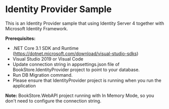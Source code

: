 # Identity Provider Sample
 This is an Identity Provider sample that using Identity Server 4 together with Microsoft Identity Framework.
 
<b> Prerequisites: </b>
 - .NET Core 3.1 SDK and Runtime (https://dotnet.microsoft.com/download/visual-studio-sdks)
 - Visual Studio 2019 or Visual Code
 - Update connection string in appsettings.json file of BookStore.IdentityProvider project to point to your database.
 - Run DB Migration command.
 - Please ensure that IdentityProvider project is running when you run the application
 
 
 <b>Note:</b> BookStore.WebAPI project running with In Memory Mode, so you don't need to configure the connection string.
